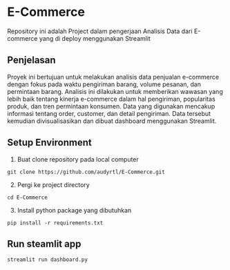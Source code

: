 # E-Commerce

Repository ini adalah Project dalam pengerjaan Analisis Data dari E-commerce yang di deploy menggunakan Streamlit

## Penjelasan

Proyek ini bertujuan untuk melakukan analisis data penjualan e-commerce dengan fokus pada waktu pengiriman barang, volume pesanan, dan permintaan barang. Analisis ini dilakukan untuk memberikan wawasan yang lebih baik tentang kinerja e-commerce dalam hal pengiriman, popularitas produk, dan tren permintaan konsumen. Data yang digunakan mencakup informasi tentang order, customer, dan detail pengiriman. Data tersebut kemudian divisualisasikan dan dibuat dashboard menggunakan Streamlit.

## Setup Environment
1. Buat clone repository pada local computer
```
git clone https://github.com/audyrtl/E-Commerce.git
```
2. Pergi ke project directory
```
cd E-Commerce
```
3. Install python package yang dibutuhkan
```
pip install -r requirements.txt
```

## Run steamlit app
```
streamlit run dashboard.py
```
